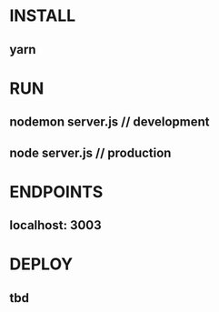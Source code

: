 # INSTALL 
## yarn 

# RUN 
## nodemon server.js // development
## node server.js // production

# ENDPOINTS 
## localhost: 3003

# DEPLOY 
## tbd
